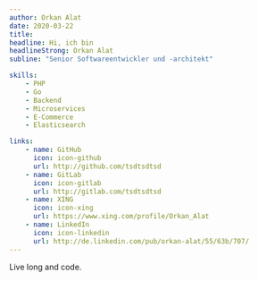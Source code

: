 ```yaml
---
author: Orkan Alat
date: 2020-03-22
title: 
headline: Hi, ich bin
headlineStrong: Orkan Alat
subline: "Senior Softwareentwickler und -architekt"

skills:
    - PHP
    - Go
    - Backend
    - Microservices 
    - E-Commerce
    - Elasticsearch

links:
    - name: GitHub
      icon: icon-github
      url: http://github.com/tsdtsdtsd
    - name: GitLab
      icon: icon-gitlab
      url: http://gitlab.com/tsdtsdtsd
    - name: XING
      icon: icon-xing
      url: https://www.xing.com/profile/Orkan_Alat
    - name: LinkedIn
      icon: icon-linkedin
      url: http://de.linkedin.com/pub/orkan-alat/55/63b/707/
---
```


Live long and code.
